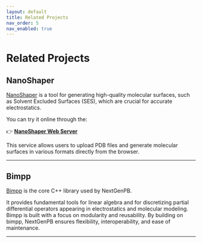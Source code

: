 ```yaml
---
layout: default
title: Related Projects
nav_order: 5
nav_enabled: true
---
```


# Related Projects

## NanoShaper

[NanoShaper](https://gitlab.iit.it/SDecherchi/nanoshaper) is a tool for generating high-quality molecular surfaces, such as Solvent Excluded Surfaces (SES), which are crucial for accurate electrostatics.

You can try it online through the:

👉 [**NanoShaper Web Server**](https://nanoshaperweb.iit.it/)

This service allows users to upload PDB files and generate molecular surfaces in various formats directly from the browser.

---

## Bimpp

[Bimpp](https://github.com/carlodefalco/bimpp/tree/master) is the core C++ library used by NextGenPB.

It provides fundamental tools for linear algebra and for discretizing
partial differential operators appearing in electrostatics and molecular modeling. Bimpp is built with a focus on modularity and reusability. By building on bimpp, NextGenPB ensures flexibility, interoperability, and ease of maintenance.

---